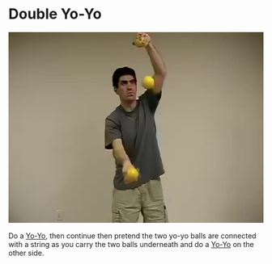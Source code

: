 # Double Yo-Yo

![DoubleYo-Yo](/site/videos/poster/doubleyoyo.jpg)

Do a [Yo-Yo](/site/en/yo-yo/README.md), then continue then pretend the two yo-yo balls are connected with a string as you carry the two balls underneath and do a [Yo-Yo](/site/en/yo-yo/README.md) on the other side.

